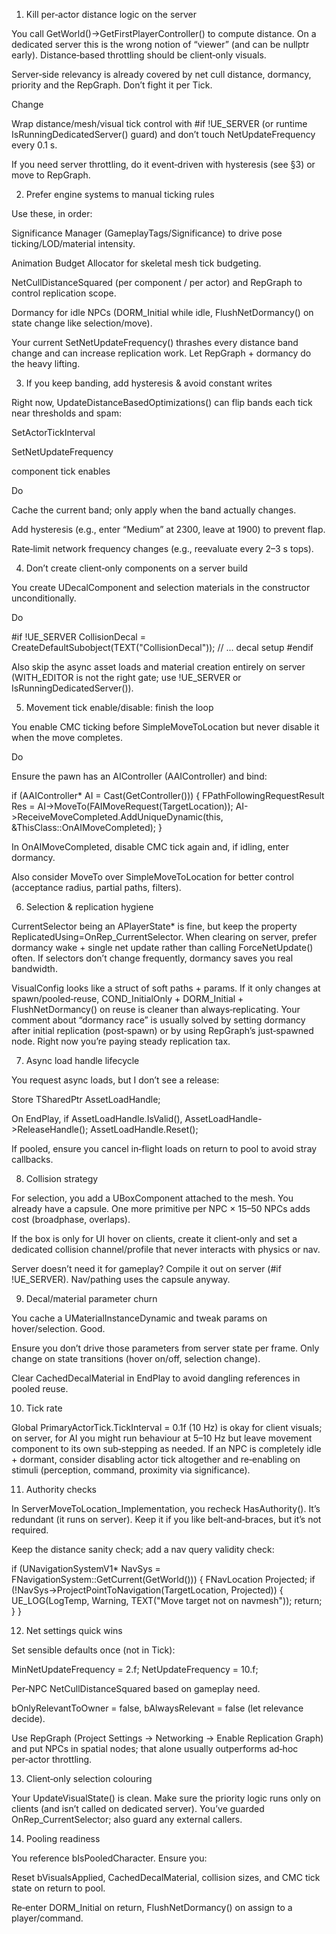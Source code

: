 1) Kill per‑actor distance logic on the server

You call GetWorld()->GetFirstPlayerController() to compute distance. On a dedicated server this is the wrong notion of “viewer” (and can be nullptr early). Distance‑based throttling should be client‑only visuals.

Server‑side relevancy is already covered by net cull distance, dormancy, priority and the RepGraph. Don’t fight it per Tick.

Change

Wrap distance/mesh/visual tick control with #if !UE_SERVER (or runtime IsRunningDedicatedServer() guard) and don’t touch NetUpdateFrequency every 0.1 s.

If you need server throttling, do it event‑driven with hysteresis (see §3) or move to RepGraph.

2) Prefer engine systems to manual ticking rules

Use these, in order:

Significance Manager (GameplayTags/Significance) to drive pose ticking/LOD/material intensity.

Animation Budget Allocator for skeletal mesh tick budgeting.

NetCullDistanceSquared (per component / per actor) and RepGraph to control replication scope.

Dormancy for idle NPCs (DORM_Initial while idle, FlushNetDormancy() on state change like selection/move).

Your current SetNetUpdateFrequency() thrashes every distance band change and can increase replication work. Let RepGraph + dormancy do the heavy lifting.

3) If you keep banding, add hysteresis & avoid constant writes

Right now, UpdateDistanceBasedOptimizations() can flip bands each tick near thresholds and spam:

SetActorTickInterval

SetNetUpdateFrequency

component tick enables

Do

Cache the current band; only apply when the band actually changes.

Add hysteresis (e.g., enter “Medium” at 2300, leave at 1900) to prevent flap.

Rate‑limit network frequency changes (e.g., reevaluate every 2–3 s tops).

4) Don’t create client‑only components on a server build

You create UDecalComponent and selection materials in the constructor unconditionally.

Do

#if !UE_SERVER
CollisionDecal = CreateDefaultSubobject<UDecalComponent>(TEXT("CollisionDecal"));
// ... decal setup
#endif


Also skip the async asset loads and material creation entirely on server (WITH_EDITOR is not the right gate; use !UE_SERVER or IsRunningDedicatedServer()).

5) Movement tick enable/disable: finish the loop

You enable CMC ticking before SimpleMoveToLocation but never disable it when the move completes.

Do

Ensure the pawn has an AIController (AAIController) and bind:

if (AAIController* AI = Cast<AAIController>(GetController()))
{
    FPathFollowingRequestResult Res = AI->MoveTo(FAIMoveRequest(TargetLocation));
    AI->ReceiveMoveCompleted.AddUniqueDynamic(this, &ThisClass::OnAIMoveCompleted);
}


In OnAIMoveCompleted, disable CMC tick again and, if idling, enter dormancy.

Also consider MoveTo over SimpleMoveToLocation for better control (acceptance radius, partial paths, filters).

6) Selection & replication hygiene

CurrentSelector being an APlayerState* is fine, but keep the property ReplicatedUsing=OnRep_CurrentSelector. When clearing on server, prefer dormancy wake + single net update rather than calling ForceNetUpdate() often. If selectors don’t change frequently, dormancy saves you real bandwidth.

VisualConfig looks like a struct of soft paths + params. If it only changes at spawn/pooled‑reuse, COND_InitialOnly + DORM_Initial + FlushNetDormancy() on reuse is cleaner than always‑replicating. Your comment about “dormancy race” is usually solved by setting dormancy after initial replication (post‑spawn) or by using RepGraph’s just‑spawned node. Right now you’re paying steady replication tax.

7) Async load handle lifecycle

You request async loads, but I don’t see a release:

Store TSharedPtr<FStreamableHandle> AssetLoadHandle;

On EndPlay, if AssetLoadHandle.IsValid(), AssetLoadHandle->ReleaseHandle(); AssetLoadHandle.Reset();

If pooled, ensure you cancel in‑flight loads on return to pool to avoid stray callbacks.

8) Collision strategy

For selection, you add a UBoxComponent attached to the mesh. You already have a capsule. One more primitive per NPC × 15–50 NPCs adds cost (broadphase, overlaps).

If the box is only for UI hover on clients, create it client‑only and set a dedicated collision channel/profile that never interacts with physics or nav.

Server doesn’t need it for gameplay? Compile it out on server (#if !UE_SERVER). Nav/pathing uses the capsule anyway.

9) Decal/material parameter churn

You cache a UMaterialInstanceDynamic and tweak params on hover/selection. Good.

Ensure you don’t drive those parameters from server state per frame. Only change on state transitions (hover on/off, selection change).

Clear CachedDecalMaterial in EndPlay to avoid dangling references in pooled reuse.

10) Tick rate

Global PrimaryActorTick.TickInterval = 0.1f (10 Hz) is okay for client visuals; on server, for AI you might run behaviour at 5–10 Hz but leave movement component to its own sub‑stepping as needed. If an NPC is completely idle + dormant, consider disabling actor tick altogether and re‑enabling on stimuli (perception, command, proximity via significance).

11) Authority checks

In ServerMoveToLocation_Implementation, you recheck HasAuthority(). It’s redundant (it runs on server). Keep it if you like belt‑and‑braces, but it’s not required.

Keep the distance sanity check; add a nav query validity check:

if (UNavigationSystemV1* NavSys = FNavigationSystem::GetCurrent<UNavigationSystemV1>(GetWorld()))
{
    FNavLocation Projected;
    if (!NavSys->ProjectPointToNavigation(TargetLocation, Projected))
    {
        UE_LOG(LogTemp, Warning, TEXT("Move target not on navmesh")); 
        return;
    }
}

12) Net settings quick wins

Set sensible defaults once (not in Tick):

MinNetUpdateFrequency = 2.f; NetUpdateFrequency = 10.f;

Per‑NPC NetCullDistanceSquared based on gameplay need.

bOnlyRelevantToOwner = false, bAlwaysRelevant = false (let relevance decide).

Use RepGraph (Project Settings → Networking → Enable Replication Graph) and put NPCs in spatial nodes; that alone usually outperforms ad‑hoc per‑actor throttling.

13) Client‑only selection colouring

Your UpdateVisualState() is clean. Make sure the priority logic runs only on clients (and isn’t called on dedicated server). You’ve guarded OnRep_CurrentSelector; also guard any external callers.

14) Pooling readiness

You reference bIsPooledCharacter. Ensure you:

Reset bVisualsApplied, CachedDecalMaterial, collision sizes, and CMC tick state on return to pool.

Re‑enter DORM_Initial on return, FlushNetDormancy() on assign to a player/command.